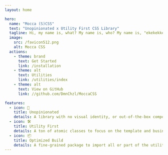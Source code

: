 ```yaml
---
layout: home

hero:
  name: "Mocca (S)CSS"
  text: "Unopinionated x Utility First CSS Library"
  tagline: Hi, my name is, what? My name is, who? My name is, "ekekekkekkek", Mocca (S)CSS
  image:
    src: /favicon512.png
    alt: Mocca CSS
  actions:
    - theme: brand
      text: Get Started
      link: /installation
    - theme: alt
      text: Utilities
      link: /utilities/index
    - theme: alt
      text: View on GitHub
      link: //github.com/DmnChzl/MoccaCSS

features:
  - icon: 🤷
    title: Unopinionated
    details: A library with no visual identity, or out-of-the-box components; do with it whatever you want!
  - icon: 🛠️
    title: Utility First
    details: A ton of atomic classes to focus on the template and business logic, rather than the style...
  - icon: 📦
    title: Optimized Build
    details: A fine-grained package to import all or part of the utilities, as needed.
---
```

